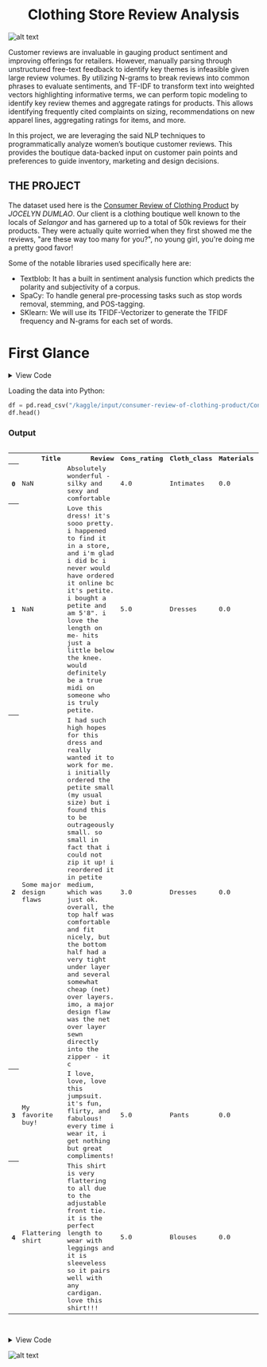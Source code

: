 <h1 align="center">Clothing Store Review Analysis</h1>

![alt text](https://github.com/jylim21/bear-with-data.github.io/blob/main/clothing-store-review-analysis/images/clothing-store.jpg?raw=true)

Customer reviews are invaluable in gauging product sentiment and improving offerings for retailers. However, manually parsing through unstructured free-text feedback to identify key themes is infeasible given large review volumes. By utilizing N-grams to break reviews into common phrases to evaluate sentiments, and TF-IDF to transform text into weighted vectors highlighting informative terms, we can perform topic modeling to identify key review themes and aggregate ratings for products. This allows identifying frequently cited complaints on sizing, recommendations on new apparel lines, aggregating ratings for items, and more. 

In this project, we are leveraging the said NLP techniques to programmatically analyze women’s boutique customer reviews. This provides the boutique data-backed input on customer pain points and preferences to guide inventory, marketing and design decisions. 

## THE PROJECT

The dataset used here is the [Consumer Review of Clothing Product](https://www.kaggle.com/datasets/jocelyndumlao/consumer-review-of-clothing-product) by *JOCELYN DUMLAO*. Our client is a clothing boutique well known to the locals of *Selangor* and has garnered up to a total of 50k reviews for their products. They were actually quite worried when they first showed me the reviews, "are these way too many for you?", no young girl, you're doing me a pretty good favor!

Some of the notable libraries used specifically here are:
- Textblob: It has a built in sentiment analysis function which predicts the polarity and subjectivity of a corpus.
- SpaCy: To handle general pre-processing tasks such as stop words removal, stemming, and POS-tagging.
- SKlearn: We will use its TFIDF-Vectorizer to generate the TFIDF frequency and N-grams for each set of words.

# First Glance

<details>
<summary>View Code</summary>

```python
import matplotlib.pyplot as plt
import seaborn as sns
from textblob import TextBlob
import re
import json
import requests
import pandas as pd
from sklearn.feature_extraction.text import TfidfVectorizer
from sklearn.pipeline import make_pipeline
from nltk.corpus import stopwords
from nltk import pos_tag, word_tokenize
from nltk.chunk import RegexpParser
from pandas import json_normalize
from nltk.stem import WordNetLemmatizer
import spacy
import string
import warnings
pd.set_option('display.max_colwidth', None)
warnings.simplefilter('ignore', pd.errors.SettingWithCopyWarning)

def summary(dtf):
    sumary=pd.concat([dtf.isna().sum(),((dtf == 0).sum())/dtf.shape[0],dtf.dtypes], axis=1)
    sumary=sumary.rename(columns={sumary.columns[0]: 'NaN'})
    sumary=sumary.rename(columns={sumary.columns[1]: 'Zeros'})
    sumary=sumary.rename(columns={sumary.columns[2]: 'Type'})
    sumary['NaN']=sumary['NaN'].astype(str)+' ('+((sumary['NaN']*100/dtf.shape[0]).astype(int)).astype(str)+'%)'
    sumary['Zeros']=(sumary['Zeros']*100).astype(int)
    sumary['Zeros']=(dtf == 0).sum().astype(str)+' ('+sumary['Zeros'].astype(str)+'%)'
    sumary=sumary[['Type','NaN','Zeros']]
    return print(sumary)
```

</details>

Loading the data into Python:

```python
df = pd.read_csv("/kaggle/input/consumer-review-of-clothing-product/Consumer Review of Clothing Product/data_amazon.xlsx - Sheet1.csv")
df.head()
```

### Output

<pre>
<table border="0" class="dataframe">
  <tbody>
    <tr style="text-align: right;">
      <th></th>
      <th>Title</th>
      <th>Review</th>
      <th>Cons_rating</th>
      <th>Cloth_class</th>
      <th>Materials</th>
      <th>Construction</th>
      <th>Color</th>
      <th>Finishing</th>
      <th>Durability</th>
    </tr>
    <tr>
      <th>0</th>
      <td>NaN</td>
      <td>Absolutely wonderful - silky and sexy and comfortable</td>
      <td>4.0</td>
      <td>Intimates</td>
      <td>0.0</td>
      <td>0.0</td>
      <td>0.0</td>
      <td>1.0</td>
      <td>0.0</td>
    </tr>
    <tr>
      <th>1</th>
      <td>NaN</td>
      <td>Love this dress!  it's sooo pretty.  i happened to find it in a store, and i'm glad i did bc i never would have ordered it online bc it's petite.  i bought a petite and am 5'8".  i love the length on me- hits just a little below the knee.  would definitely be a true midi on someone who is truly petite.</td>
      <td>5.0</td>
      <td>Dresses</td>
      <td>0.0</td>
      <td>1.0</td>
      <td>0.0</td>
      <td>0.0</td>
      <td>0.0</td>
    </tr>
    <tr>
      <th>2</th>
      <td>Some major design flaws</td>
      <td>I had such high hopes for this dress and really wanted it to work for me. i initially ordered the petite small (my usual size) but i found this to be outrageously small. so small in fact that i could not zip it up! i reordered it in petite medium, which was just ok. overall, the top half was comfortable and fit nicely, but the bottom half had a very tight under layer and several somewhat cheap (net) over layers. imo, a major design flaw was the net over layer sewn directly into the zipper - it c</td>
      <td>3.0</td>
      <td>Dresses</td>
      <td>0.0</td>
      <td>0.0</td>
      <td>0.0</td>
      <td>1.0</td>
      <td>0.0</td>
    </tr>
    <tr>
      <th>3</th>
      <td>My favorite buy!</td>
      <td>I love, love, love this jumpsuit. it's fun, flirty, and fabulous! every time i wear it, i get nothing but great compliments!</td>
      <td>5.0</td>
      <td>Pants</td>
      <td>0.0</td>
      <td>0.0</td>
      <td>0.0</td>
      <td>0.0</td>
      <td>0.0</td>
    </tr>
    <tr>
      <th>4</th>
      <td>Flattering shirt</td>
      <td>This shirt is very flattering to all due to the adjustable front tie. it is the perfect length to wear with leggings and it is sleeveless so it pairs well with any cardigan. love this shirt!!!</td>
      <td>5.0</td>
      <td>Blouses</td>
      <td>0.0</td>
      <td>1.0</td>
      <td>0.0</td>
      <td>0.0</td>
      <td>0.0</td>
    </tr>
  </tbody>
</table>
</pre>

<details>
<summary>View Code</summary>

```python
mean_data=df.groupby('Cloth_class')['Cons_rating'].mean().reset_index().sort_values(by='Cons_rating', ascending=False)
sns.barplot(y='Cloth_class', x='Cons_rating', data=mean_data, orient='h')
```

### Output

</details>

![alt text](https://github.com/jylim21/bear-with-data.github.io/blob/main/clothing-store-review-analysis/images/1.jpg?raw=true)
